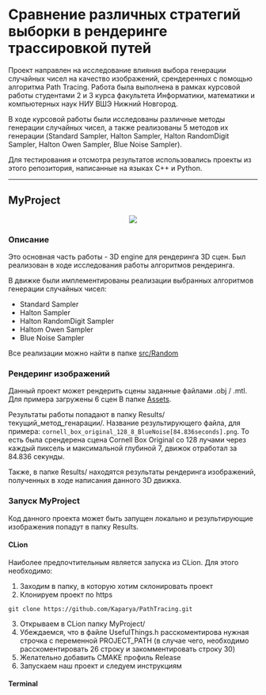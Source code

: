 # Сравнение различных стратегий выборки в рендеринге трассировкой путей

Проект направлен на исследование влияния выбора генерации случайных чисел на качество изображений, срендеренных с помощью алгоритма Path Tracing. Работа была выполнена в рамках курсовой работы студентами 2 и 3 курса факультета Информатики, математики и компьютерных наук НИУ ВШЭ Нижний Новгород. 

В ходе курсовой работы были исследованы различные методы генерации случайных чисел, а также реализованы 5 методов их генерации (Standard Sampler, Halton Sampler, Halton RandomDigit Sampler, Halton Owen Sampler, Blue Noise Sampler).

Для тестирования и отсмотра результатов использовались проекты из этого репозитория, написанные на языках C++ и Python.

---

## MyProject

<p align="center">
  <img src="https://github.com/Kaparya/PathTracing/assets/124422354/d0c8a427-6dd8-4031-b294-4a3507e767ed">
</p>


### Описание 

Это основная часть работы - 3D engine для рендеринга 3D сцен. Был реализован в ходе исследования работы алгоритмов рендеринга.

В движке были имплементированы реализации выбранных алгоритмов генерации случайных чисел:

- Standard Sampler
- Halton Sampler
- Halton RandomDigit Sampler
- Haltom Owen Sampler
- Blue Noise Sampler

Все реализации можно найти в папке [src/Random](https://github.com/Kaparya/PathTracing/tree/main/MyProject/src/Random)

### Рендеринг изображений

Данный проект может рендерить сцены заданные файлами .obj / .mtl. Для примера загружены 6 сцен В папке [Assets](https://github.com/Kaparya/PathTracing/tree/main/MyProject/Assets).

Результаты работы попадают в папку Results/текущий_метод_генарации/. Название результирующего файла, для примера: ``` cornell_box_original_128_8_BlueNoise[84.836seconds].png ```. То есть была срендерена сцена Cornell Box Original со 128 лучами через каждый пиксель и максимальной глубиной 7, движок отработал за 84.836 секунды.

Также, в папке Results/ находятся результаты рендеринга изображений, полученных в ходе написания данного 3D движка.

### Запуск MyProject

Код данного проекта может быть запущен локально и результирующие изображения попадут в папку Results.

#### CLion

Наиболее предпочтительным является запуска из CLion. Для этого необходимо:

1. Заходим в папку, в которую хотим склонировать проект
2. Клонируем проект по https

```
git clone https://github.com/Kaparya/PathTracing.git
```
   
3. Открываем в CLion папку MyProject/
4. Убеждаемся, что в файле UsefulThings.h расскоментирова нужная строчка с переменной PROJECT_PATH (в случае чего, необходимо расскоментировать 26 строку и закомментировать строку 30)
5. Желательно добавить CMAKE профиль Release
6. Запускаем наш проект и следуем инструкциям

#### Terminal 
